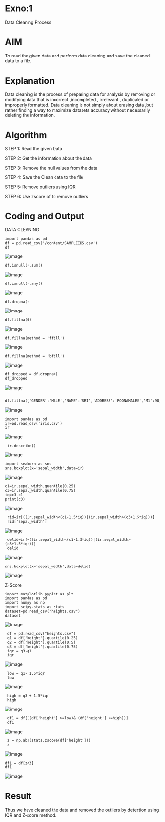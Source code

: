 # Exno:1
Data Cleaning Process

# AIM
To read the given data and perform data cleaning and save the cleaned data to a file.

# Explanation
Data cleaning is the process of preparing data for analysis by removing or modifying data that is incorrect ,incompleted , irrelevant , duplicated or improperly formatted. Data cleaning is not simply about erasing data ,but rather finding a way to maximize datasets accuracy without necessarily deleting the information.

# Algorithm
STEP 1: Read the given Data

STEP 2: Get the information about the data

STEP 3: Remove the null values from the data

STEP 4: Save the Clean data to the file

STEP 5: Remove outliers using IQR

STEP 6: Use zscore of to remove outliers

# Coding and Output

DATA CLEANING
```
import pandas as pd
df = pd.read_csv('/content/SAMPLEIDS.csv')
df
```
![image](https://github.com/user-attachments/assets/186d4517-f77f-4feb-bb54-55cd29431d93)
```
df.isnull().sum()
```
![image](https://github.com/user-attachments/assets/5159ed94-b36a-43e4-9abe-e8cf3cd304cc)
```
df.isnull().any()
```
![image](https://github.com/user-attachments/assets/4cf4ed0b-c88a-4460-a8bc-dddac11e1678)
```
df.dropna()
```
![image](https://github.com/user-attachments/assets/8511ba10-92cd-4250-a988-b0909a74e0fb)
```
df.fillna(0)
```
![image](https://github.com/user-attachments/assets/ce2f688f-1889-44ba-b341-aa8fb2c8e6f9)
```
df.fillna(method = 'ffill')
```
![image](https://github.com/user-attachments/assets/03bb3f1e-2706-4d75-abf4-b1dda1bf5063)
```
df.fillna(method = 'bfill')
```
![image](https://github.com/user-attachments/assets/397abb07-46c1-466c-9b99-a9ccfe5d3529)

```
df_dropped = df.dropna()
df_dropped
```
![image](https://github.com/user-attachments/assets/4a71f020-ea66-4d89-a560-0a102fbb16d8)
```
 df.fillna({'GENDER':'MALE','NAME':'SRI','ADDRESS':'POONAMALEE','M1':98,'M2':87,'M3':76,'M4':92,'TOTAL':305,'AVG':89.999999})
```
 ![image](https://github.com/user-attachments/assets/5c86f251-639f-45ce-b484-8de47e4f6566)

 ```
import pandas as pd
ir=pd.read_csv('iris.csv')
ir
```
![image](https://github.com/user-attachments/assets/f82a2cee-68af-4ff6-b432-94b43af3137b)
```
 ir.describe()
```
 ![image](https://github.com/user-attachments/assets/9f9a5abb-47d4-4db7-bc85-c632937512d5)

 ```
import seaborn as sns
sns.boxplot(x='sepal_width',data=ir)
```
![image](https://github.com/user-attachments/assets/40a0a1a0-08f8-4532-ad24-6569723adc5c)

```
c1=ir.sepal_width.quantile(0.25)
c3=ir.sepal_width.quantile(0.75)
iq=c3-c1
print(c3)
```
![image](https://github.com/user-attachments/assets/78791c70-0672-4783-b53c-19cd584ba6f1)

```
 rid=ir[((ir.sepal_width<(c1-1.5*iq))|(ir.sepal_width>(c3+1.5*iq)))]
 rid['sepal_width']
```
![image](https://github.com/user-attachments/assets/637a8947-46fa-42b3-a7b9-95b387563f57)

```
 delid=ir[~((ir.sepal_width<(c1-1.5*iq))|(ir.sepal_width>(c3+1.5*iq)))]
 delid
```
![image](https://github.com/user-attachments/assets/735d3c64-c975-47ea-83ae-8184e8b50cab)
```
sns.boxplot(x='sepal_width',data=delid)
```
![image](https://github.com/user-attachments/assets/27d88393-9527-4fb8-9391-6afd0852b2ee)

Z-Score
```
import matplotlib.pyplot as plt
import pandas as pd
import numpy as np
import scipy.stats as stats
dataset=pd.read_csv("heights.csv")
dataset
```
![image](https://github.com/user-attachments/assets/4887f9e9-24f5-4e17-bcc9-ec2d6ce70720)

```
 df = pd.read_csv("heights.csv")
 q1 = df['height'].quantile(0.25)
 q2 = df['height'].quantile(0.5)
 q3 = df['height'].quantile(0.75)
 iqr = q3-q1
 iqr
```
![image](https://github.com/user-attachments/assets/6bcc55ce-d6ca-41eb-80a4-e877dc3f746d)
```
 low = q1- 1.5*iqr
 low
```
![image](https://github.com/user-attachments/assets/ea16d330-cdfa-4d46-b107-86d9abd732e7)

```
 high = q3 + 1.5*iqr
 high
```
![image](https://github.com/user-attachments/assets/432d09ab-4119-4bc2-be99-ff52342593d7)

```
 df1 = df[((df['height'] >=low)& (df['height'] <=high))]
 df1
```
![image](https://github.com/user-attachments/assets/ceac4eb8-0509-4ff4-a13f-a57a16bea8f1)

```
 z = np.abs(stats.zscore(df['height']))
 z
```
![image](https://github.com/user-attachments/assets/4bd0c17c-61d4-421c-b9fc-615872cf4aae)
```
df1 = df[z<3]
df1
```
![image](https://github.com/user-attachments/assets/d030d459-b876-4cc8-91f4-610f9c7feadc)

# Result
Thus we have cleaned the data and removed the outliers by detection using IQR and Z-score method.
